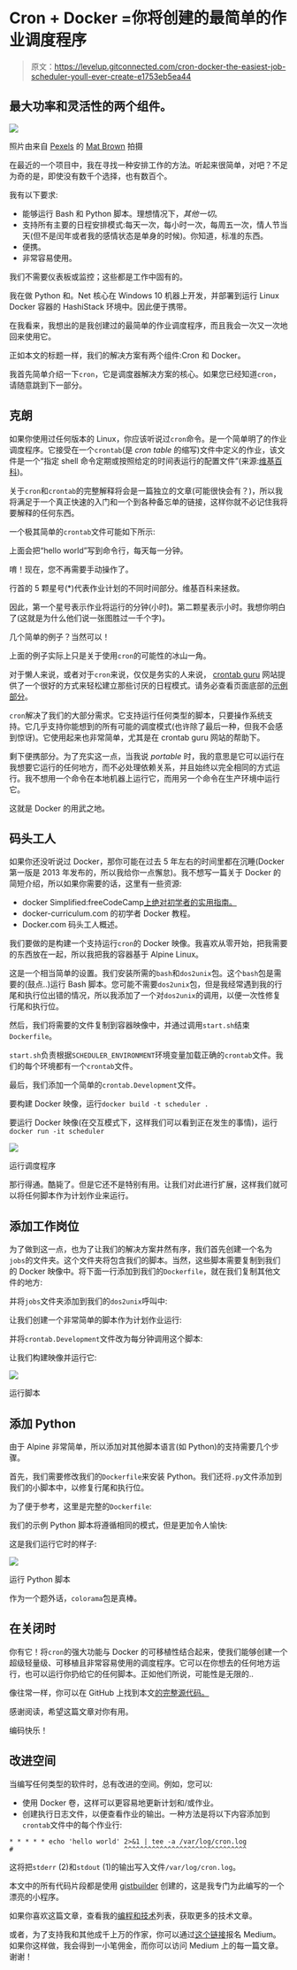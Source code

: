 # Cron + Docker =你将创建的最简单的作业调度程序

> 原文：<https://levelup.gitconnected.com/cron-docker-the-easiest-job-scheduler-youll-ever-create-e1753eb5ea44>

## 最大功率和灵活性的两个组件。

![](img/25600b2d441daa9e430ae12f59690d88.png)

照片由来自 [Pexels](https://www.pexels.com/photo/round-silver-colored-chronograph-watch-552598/?utm_content=attributionCopyText&utm_medium=referral&utm_source=pexels) 的 [Mat Brown](https://www.pexels.com/@mat-brown-150387?utm_content=attributionCopyText&utm_medium=referral&utm_source=pexels) 拍摄

在最近的一个项目中，我在寻找一种安排工作的方法。听起来很简单，对吧？不足为奇的是，即使没有数千个选择，也有数百个。

我有以下要求:

*   能够运行 Bash 和 Python 脚本。理想情况下，*其他一切*。
*   支持所有主要的日程安排模式:每天一次，每小时一次，每周五一次，情人节当天(但不是闰年或者我的感情状态是单身的时候)。你知道，标准的东西。
*   便携。
*   非常容易使用。

我们不需要仪表板或监控；这些都是工作中固有的。

我在做 Python 和。Net 核心在 Windows 10 机器上开发，并部署到运行 Linux Docker 容器的 HashiStack 环境中。因此便于携带。

在我看来，我想出的是我创建过的最简单的作业调度程序，而且我会一次又一次地回来使用它。

正如本文的标题一样，我们的解决方案有两个组件:Cron 和 Docker。

我首先简单介绍一下`cron`，它是调度器解决方案的核心。如果您已经知道`cron`，请随意跳到下一部分。

## **克朗**

如果你使用过任何版本的 Linux，你应该听说过`cron`命令。是一个简单明了的作业调度程序。它接受在一个`crontab`(是 *cron table* 的缩写)文件中定义的作业，该文件是一个“指定 shell 命令定期或按照给定的时间表运行的配置文件”(来源:[维基百科](https://en.wikipedia.org/wiki/Cron))。

关于`cron`和`crontab`的完整解释将会是一篇独立的文章(可能很快会有？)，所以我将满足于一个真正快速的入门和一个到各种备忘单的链接，这样你就不必记住我将要解释的任何东西。

一个极其简单的`crontab`文件可能如下所示:

上面会把“hello world”写到命令行，每天每一分钟。

唷！现在，您不再需要手动操作了。

行首的 5 颗星号(*)代表作业计划的不同时间部分。维基百科来拯救。

因此，第一个星号表示作业将运行的分钟(小时)。第二颗星表示小时。我想你明白了(这就是为什么他们说一张图胜过一千个字)。

几个简单的例子？当然可以！

上面的例子实际上只是关于使用`cron`的可能性的冰山一角。

对于懒人来说，或者对于`cron`来说，仅仅是务实的人来说， [crontab guru](https://crontab.guru/) 网站提供了一个很好的方式来轻松建立那些讨厌的日程模式。请务必查看页面底部的[示例部分](https://crontab.guru/examples.html)。

`cron`解决了我们的大部分需求。它支持运行任何类型的脚本，只要操作系统支持。它几乎支持你能想到的所有可能的调度模式(也许除了最后一种，但我不会感到惊讶)。它使用起来也非常简单，尤其是在 crontab guru 网站的帮助下。

剩下便携部分。为了充实这一点，当我说 *portable* 时，我的意思是它可以运行在我想要它运行的任何地方，而不必处理依赖关系，并且始终以完全相同的方式运行。我不想用一个命令在本地机器上运行它，而用另一个命令在生产环境中运行它。

这就是 Docker 的用武之地。

## **码头工人**

如果你还没听说过 Docker，那你可能在过去 5 年左右的时间里都在沉睡(Docker 第一版是 2013 年发布的，所以我给你一点懈怠)。我不想写一篇关于 Docker 的简短介绍，所以如果你需要的话，这里有一些资源:

*   docker Simplified:freeCodeCamp[上绝对初学者的实用指南。](https://www.freecodecamp.org/news/docker-simplified-96639a35ff36/)
*   docker-curriculum.com 的初学者 Docker 教程。
*   Docker.com 码头工人概述。

我们要做的是构建一个支持运行`cron`的 Docker 映像。我喜欢从零开始，把我需要的东西放在一起，所以我把我的容器基于 Alpine Linux。

这是一个相当简单的设置。我们安装所需的`bash`和`dos2unix`包。这个`bash`包是需要的(鼓点..)运行 Bash 脚本。您可能不需要`dos2unix`包，但是我经常遇到我的行尾和执行位出错的情况，所以我添加了一个对`dos2unix`的调用，以便一次性修复行尾和执行位。

然后，我们将需要的文件复制到容器映像中，并通过调用`start.sh`结束`Dockerfile`。

`start.sh`负责根据`SCHEDULER_ENVIRONMENT`环境变量加载正确的`crontab`文件。我们的每个环境都有一个`crontab`文件。

最后，我们添加一个简单的`crontab.Development`文件。

要构建 Docker 映像，运行`docker build -t scheduler .`

要运行 Docker 映像(在交互模式下，这样我们可以看到正在发生的事情)，运行`docker run -it scheduler`

![](img/3be15fcfcb460e4c4b5f6a4a0482b017.png)

运行调度程序

那行得通。酷毙了。但是它还不是特别有用。让我们对此进行扩展，这样我们就可以将任何脚本作为计划作业来运行。

## **添加工作岗位**

为了做到这一点，也为了让我们的解决方案井然有序，我们首先创建一个名为`jobs`的文件夹。这个文件夹将包含我们的脚本。当然，这些脚本需要复制到我们的 Docker 映像中。将下面一行添加到我们的`Dockerfile`，就在我们复制其他文件的地方:

并将`jobs`文件夹添加到我们的`dos2unix`呼叫中:

让我们创建一个非常简单的脚本作为计划作业运行:

并将`crontab.Development`文件改为每分钟调用这个脚本:

让我们构建映像并运行它:

![](img/789719c468e08dc2bba793ee1cdcc6c6.png)

运行脚本

## **添加 Python**

由于 Alpine 非常简单，所以添加对其他脚本语言(如 Python)的支持需要几个步骤。

首先，我们需要修改我们的`Dockerfile`来安装 Python。我们还将`.py`文件添加到我们的小脚本中，以修复行尾和执行位。

为了便于参考，这里是完整的`Dockerfile`:

我们的示例 Python 脚本将遵循相同的模式，但是更加令人愉快:

这是我们运行它时的样子:

![](img/78744b7548e5a8d5040db2a6e319c6e9.png)

运行 Python 脚本

作为一个题外话，`colorama`包是真棒。

## **在关闭时**

你有它！将`cron`的强大功能与 Docker 的可移植性结合起来，使我们能够创建一个超级轻量级、可移植且非常容易使用的调度程序。它可以在你想去的任何地方运行，也可以运行你扔给它的任何脚本。正如他们所说，可能性是无限的..

像往常一样，你可以在 GitHub 上找到本文[的完整源代码。](https://github.com/erikbrgr/scheduler)

感谢阅读，希望这篇文章对你有用。

编码快乐！

## **改进空间**

当编写任何类型的软件时，总有改进的空间。例如，您可以:

*   使用 Docker 卷，这样可以更容易地更新计划和/或作业。
*   创建执行日志文件，以便查看作业的输出。一种方法是将以下内容添加到`crontab`文件中的每个作业行:

```
* * * * * echo 'hello world' 2>&1 | tee -a /var/log/cron.log
#                            ^^^^^^^^^^^^^^^^^^^^^^^^^^^^^^^
```

这将把`stderr` (2)和`stdout` (1)的输出写入文件`/var/log/cron.log`。

本文中的所有代码片段都是使用 [gistbuilder](/create-beautiful-embedded-code-without-the-hassle-of-creating-github-gists-fe6ce2fa0109) 创建的，这是我专门为此编写的一个漂亮的小程序。

如果你喜欢这篇文章，查看我的[编程和技术](https://medium.com/@erikbrgr/list/programming-and-tech-e5fbfbb64b1b)列表，获取更多的技术文章。

或者，为了支持我和其他成千上万的作家，你可以通过[这个链接](https://erikbrgr.medium.com/membership)报名 Medium。如果你这样做，我会得到一小笔佣金，而你可以访问 Medium 上的每一篇文章。谢谢！